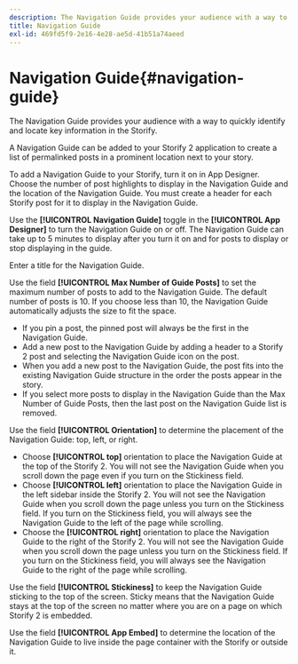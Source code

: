 ```yaml
---
description: The Navigation Guide provides your audience with a way to quickly identify and locate key information in the Storify.
title: Navigation Guide
exl-id: 469fd5f9-2e16-4e28-ae5d-41b51a74aeed
---
```

# Navigation Guide{#navigation-guide}

The Navigation Guide provides your audience with a way to quickly identify and locate key information in the Storify.

A Navigation Guide can be added to your Storify 2 application to create a list of permalinked posts in a prominent location next to your story.

To add a Navigation Guide to your Storify, turn it on in App Designer. Choose the number of post highlights to display in the Navigation Guide and the location of the Navigation Guide. You must create a header for each Storify post for it to display in the Navigation Guide.

Use the **[!UICONTROL Navigation Guide]** toggle in the **[!UICONTROL App Designer]** to turn the Navigation Guide on or off. The Navigation Guide can take up to 5 minutes to display after you turn it on and for posts to display or stop displaying in the guide.

Enter a title for the Navigation Guide.

Use the field **[!UICONTROL Max Number of Guide Posts]** to set the maximum number of posts to add to the Navigation Guide. The default number of posts is 10. If you choose less than 10, the Navigation Guide automatically adjusts the size to fit the space.

* If you pin a post, the pinned post will always be the first in the Navigation Guide.
* Add a new post to the Navigation Guide by adding a header to a Storify 2 post and selecting the Navigation Guide icon on the post.
* When you add a new post to the Navigation Guide, the post fits into the existing Navigation Guide structure in the order the posts appear in the story.
* If you select more posts to display in the Navigation Guide than the Max Number of Guide Posts, then the last post on the Navigation Guide list is removed.

Use the field **[!UICONTROL Orientation]** to determine the placement of the Navigation Guide: top, left, or right.

* Choose **[!UICONTROL top]** orientation to place the Navigation Guide at the top of the Storify 2. You will not see the Navigation Guide when you scroll down the page even if you turn on the Stickiness field.
* Choose **[!UICONTROL left]** orientation to place the Navigation Guide in the left sidebar inside the Storify 2. You will not see the Navigation Guide when you scroll down the page unless you turn on the Stickiness field. If you turn on the Stickiness field, you will always see the Navigation Guide to the left of the page while scrolling.
* Choose the **[!UICONTROL right]** orientation to place the Navigation Guide to the right of the Storify 2. You will not see the Navigation Guide when you scroll down the page unless you turn on the Stickiness field. If you turn on the Stickiness field, you will always see the Navigation Guide to the right of the page while scrolling.

Use the field **[!UICONTROL Stickiness]** to keep the Navigation Guide sticking to the top of the screen. Sticky means that the Navigation Guide stays at the top of the screen no matter where you are on a page on which Storify 2 is embedded.

Use the field **[!UICONTROL App Embed]** to determine the location of the Navigation Guide to live inside the page container with the Storify or outside it.
